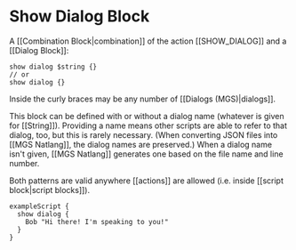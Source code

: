 # Show Dialog Block

A [[Combination Block|combination]] of the action [[SHOW_DIALOG]] and a [[Dialog Block]]:

```
show dialog $string {}
// or
show dialog {}
```

Inside the curly braces may be any number of [[Dialogs (MGS)|dialogs]].

This block can be defined with or without a dialog name (whatever is given for [[String]]). Providing a name means other scripts are able to refer to that dialog, too, but this is rarely necessary. (When converting JSON files into [[MGS Natlang]], the dialog names are preserved.) When a dialog name isn't given, [[MGS Natlang]] generates one based on the file name and line number.

Both patterns are valid anywhere [[actions]] are allowed (i.e. inside [[script block|script blocks]]).

```mgs
exampleScript {
  show dialog {
    Bob "Hi there! I'm speaking to you!"
  }
}
```
